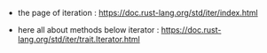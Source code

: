 - the page of iteration : https://doc.rust-lang.org/std/iter/index.html

- here all about methods below iterator :  https://doc.rust-lang.org/std/iter/trait.Iterator.html